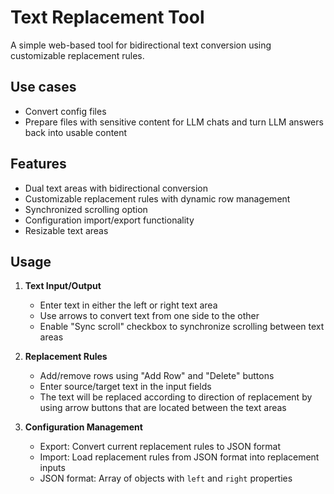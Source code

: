 # Text Replacement Tool

A simple web-based tool for bidirectional text conversion using customizable replacement rules.

## Use cases

- Convert config files
- Prepare files with sensitive content for LLM chats and turn LLM answers back into usable content

## Features

- Dual text areas with bidirectional conversion
- Customizable replacement rules with dynamic row management
- Synchronized scrolling option
- Configuration import/export functionality
- Resizable text areas

## Usage

1. **Text Input/Output**
   - Enter text in either the left or right text area
   - Use arrows to convert text from one side to the other
   - Enable "Sync scroll" checkbox to synchronize scrolling between text areas

2. **Replacement Rules**
   - Add/remove rows using "Add Row" and "Delete" buttons
   - Enter source/target text in the input fields
   - The text will be replaced according to direction of replacement by using arrow buttons that are located between the text areas

3. **Configuration Management**
   - Export: Convert current replacement rules to JSON format
   - Import: Load replacement rules from JSON format into replacement inputs
   - JSON format: Array of objects with `left` and `right` properties
